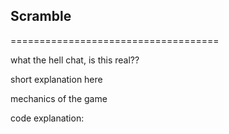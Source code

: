 ## Scramble

====================================

what the hell chat, is this real??

short explanation here

mechanics of the game

code explanation:
